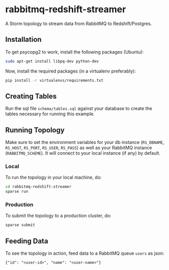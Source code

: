 # rabbitmq-redshift-streamer

A Storm topology to stream data from RabbitMQ to Redshift/Postgres.

## Installation

To get psycopg2 to work, install the following packages (Ubuntu):

```bash
sudo apt-get install libpq-dev python-dev
```

Now, install the required packages (in a virtualenv preferably):

```bash
pip install -r virtualenvs/requirements.txt
```

## Creating Tables

Run the sql file `schema/tables.sql` against your database to create the tables
necessary for running this example.

## Running Topology

Make sure to set the environment variables for your db instance (`RS_DBNAME`,
`RS_HOST`, `RS_PORT`, `RS_USER`, `RS_PASS`) as well as your RabbitMQ instance
(`RABBITMQ_SCHEME`). It will connect to your local instance (if any) by default.

### Local

To run the topology in your local machine, do:

```bash
cd rabbitmq-redshift-streamer
sparse run
```

### Production

To submit the topology to a production cluster, do:

```bash
sparse submit
```

## Feeding Data

To see the topology in action, feed data to a RabbitMQ queue `users` as json:
```
{"id": "<user-id>", "name": "<user-name>"}
```
